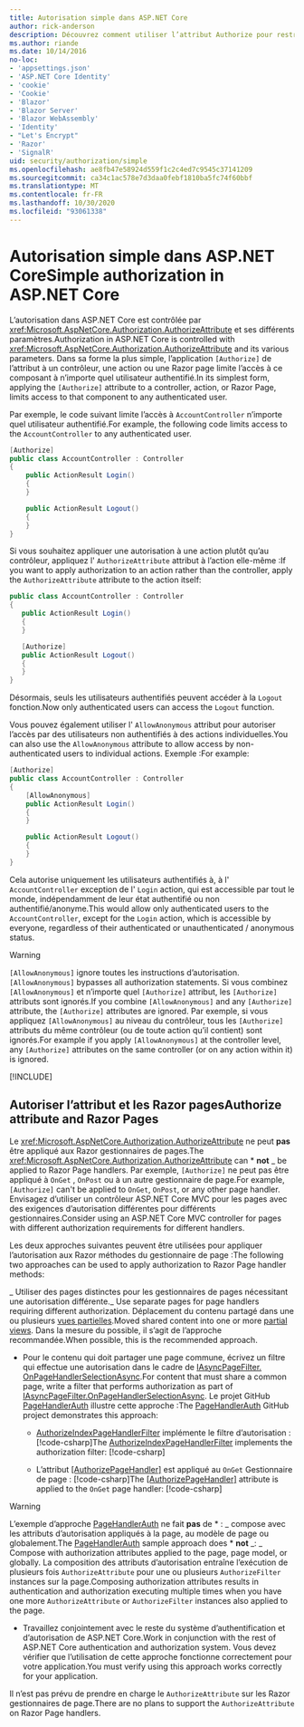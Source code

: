 ```yaml
---
title: Autorisation simple dans ASP.NET Core
author: rick-anderson
description: Découvrez comment utiliser l’attribut Authorize pour restreindre l’accès aux contrôleurs et aux actions de ASP.NET Core.
ms.author: riande
ms.date: 10/14/2016
no-loc:
- 'appsettings.json'
- 'ASP.NET Core Identity'
- 'cookie'
- 'Cookie'
- 'Blazor'
- 'Blazor Server'
- 'Blazor WebAssembly'
- 'Identity'
- "Let's Encrypt"
- 'Razor'
- 'SignalR'
uid: security/authorization/simple
ms.openlocfilehash: ae8fb47e58924d559f1c2c4ed7c9545c37141209
ms.sourcegitcommit: ca34c1ac578e7d3daa0febf1810ba5fc74f60bbf
ms.translationtype: MT
ms.contentlocale: fr-FR
ms.lasthandoff: 10/30/2020
ms.locfileid: "93061338"
---
```

# <a name="simple-authorization-in-aspnet-core"></a><span data-ttu-id="7cbc4-103">Autorisation simple dans ASP.NET Core</span><span class="sxs-lookup"><span data-stu-id="7cbc4-103">Simple authorization in ASP.NET Core</span></span>

<a name="security-authorization-simple"></a>

<span data-ttu-id="7cbc4-104">L’autorisation dans ASP.NET Core est contrôlée par <xref:Microsoft.AspNetCore.Authorization.AuthorizeAttribute> et ses différents paramètres.</span><span class="sxs-lookup"><span data-stu-id="7cbc4-104">Authorization in ASP.NET Core is controlled with <xref:Microsoft.AspNetCore.Authorization.AuthorizeAttribute> and its various parameters.</span></span> <span data-ttu-id="7cbc4-105">Dans sa forme la plus simple, l’application `[Authorize]` de l’attribut à un contrôleur, une action ou une Razor page limite l’accès à ce composant à n’importe quel utilisateur authentifié.</span><span class="sxs-lookup"><span data-stu-id="7cbc4-105">In its simplest form, applying the `[Authorize]` attribute to a controller, action, or Razor Page, limits access to that component to any authenticated user.</span></span>

<span data-ttu-id="7cbc4-106">Par exemple, le code suivant limite l’accès à `AccountController` n’importe quel utilisateur authentifié.</span><span class="sxs-lookup"><span data-stu-id="7cbc4-106">For example, the following code limits access to the `AccountController` to any authenticated user.</span></span>

```csharp
[Authorize]
public class AccountController : Controller
{
    public ActionResult Login()
    {
    }

    public ActionResult Logout()
    {
    }
}
```

<span data-ttu-id="7cbc4-107">Si vous souhaitez appliquer une autorisation à une action plutôt qu’au contrôleur, appliquez l' `AuthorizeAttribute` attribut à l’action elle-même :</span><span class="sxs-lookup"><span data-stu-id="7cbc4-107">If you want to apply authorization to an action rather than the controller, apply the `AuthorizeAttribute` attribute to the action itself:</span></span>

```csharp
public class AccountController : Controller
{
   public ActionResult Login()
   {
   }

   [Authorize]
   public ActionResult Logout()
   {
   }
}
```

<span data-ttu-id="7cbc4-108">Désormais, seuls les utilisateurs authentifiés peuvent accéder à la `Logout` fonction.</span><span class="sxs-lookup"><span data-stu-id="7cbc4-108">Now only authenticated users can access the `Logout` function.</span></span>

<span data-ttu-id="7cbc4-109">Vous pouvez également utiliser l' `AllowAnonymous` attribut pour autoriser l’accès par des utilisateurs non authentifiés à des actions individuelles.</span><span class="sxs-lookup"><span data-stu-id="7cbc4-109">You can also use the `AllowAnonymous` attribute to allow access by non-authenticated users to individual actions.</span></span> <span data-ttu-id="7cbc4-110">Exemple :</span><span class="sxs-lookup"><span data-stu-id="7cbc4-110">For example:</span></span>

```csharp
[Authorize]
public class AccountController : Controller
{
    [AllowAnonymous]
    public ActionResult Login()
    {
    }

    public ActionResult Logout()
    {
    }
}
```

<span data-ttu-id="7cbc4-111">Cela autorise uniquement les utilisateurs authentifiés à, à l' `AccountController` exception de l' `Login` action, qui est accessible par tout le monde, indépendamment de leur état authentifié ou non authentifié/anonyme.</span><span class="sxs-lookup"><span data-stu-id="7cbc4-111">This would allow only authenticated users to the `AccountController`, except for the `Login` action, which is accessible by everyone, regardless of their authenticated or unauthenticated / anonymous status.</span></span>

> [!WARNING]
> <span data-ttu-id="7cbc4-112">`[AllowAnonymous]` ignore toutes les instructions d’autorisation.</span><span class="sxs-lookup"><span data-stu-id="7cbc4-112">`[AllowAnonymous]` bypasses all authorization statements.</span></span> <span data-ttu-id="7cbc4-113">Si vous combinez `[AllowAnonymous]` et n’importe quel `[Authorize]` attribut, les `[Authorize]` attributs sont ignorés.</span><span class="sxs-lookup"><span data-stu-id="7cbc4-113">If you combine `[AllowAnonymous]` and any `[Authorize]` attribute, the `[Authorize]` attributes are ignored.</span></span> <span data-ttu-id="7cbc4-114">Par exemple, si vous appliquez `[AllowAnonymous]` au niveau du contrôleur, tous les `[Authorize]` attributs du même contrôleur (ou de toute action qu’il contient) sont ignorés.</span><span class="sxs-lookup"><span data-stu-id="7cbc4-114">For example if you apply `[AllowAnonymous]` at the controller level, any `[Authorize]` attributes on the same controller (or on any action within it) is ignored.</span></span>

[!INCLUDE[](~/includes/requireAuth.md)]

<a name="aarp"></a>

## <a name="authorize-attribute-and-no-locrazor-pages"></a><span data-ttu-id="7cbc4-115">Autoriser l’attribut et les Razor pages</span><span class="sxs-lookup"><span data-stu-id="7cbc4-115">Authorize attribute and Razor Pages</span></span>

<span data-ttu-id="7cbc4-116">Le <xref:Microsoft.AspNetCore.Authorization.AuthorizeAttribute> ne peut **pas** être appliqué aux Razor gestionnaires de pages.</span><span class="sxs-lookup"><span data-stu-id="7cbc4-116">The <xref:Microsoft.AspNetCore.Authorization.AuthorizeAttribute> can \* **not** _ be applied to Razor Page handlers.</span></span> <span data-ttu-id="7cbc4-117">Par exemple, `[Authorize]` ne peut pas être appliqué à `OnGet` , `OnPost` ou à un autre gestionnaire de page.</span><span class="sxs-lookup"><span data-stu-id="7cbc4-117">For example, `[Authorize]` can't be applied to `OnGet`, `OnPost`, or any other page handler.</span></span> <span data-ttu-id="7cbc4-118">Envisagez d’utiliser un contrôleur ASP.NET Core MVC pour les pages avec des exigences d’autorisation différentes pour différents gestionnaires.</span><span class="sxs-lookup"><span data-stu-id="7cbc4-118">Consider using an ASP.NET Core MVC controller for pages with different authorization requirements for different handlers.</span></span>

<span data-ttu-id="7cbc4-119">Les deux approches suivantes peuvent être utilisées pour appliquer l’autorisation aux Razor méthodes du gestionnaire de page :</span><span class="sxs-lookup"><span data-stu-id="7cbc4-119">The following two approaches can be used to apply authorization to Razor Page handler methods:</span></span>

<span data-ttu-id="7cbc4-120">_ Utiliser des pages distinctes pour les gestionnaires de pages nécessitant une autorisation différente.</span><span class="sxs-lookup"><span data-stu-id="7cbc4-120">_ Use separate pages for page handlers requiring different authorization.</span></span> <span data-ttu-id="7cbc4-121">Déplacement du contenu partagé dans une ou plusieurs [vues partielles](xref:mvc/views/partial).</span><span class="sxs-lookup"><span data-stu-id="7cbc4-121">Moved shared content into one or more [partial views](xref:mvc/views/partial).</span></span> <span data-ttu-id="7cbc4-122">Dans la mesure du possible, il s’agit de l’approche recommandée.</span><span class="sxs-lookup"><span data-stu-id="7cbc4-122">When possible, this is the recommended approach.</span></span>
* <span data-ttu-id="7cbc4-123">Pour le contenu qui doit partager une page commune, écrivez un filtre qui effectue une autorisation dans le cadre de [IAsyncPageFilter. OnPageHandlerSelectionAsync](xref:Microsoft.AspNetCore.Mvc.Filters.IAsyncPageFilter.OnPageHandlerSelectionAsync%2A).</span><span class="sxs-lookup"><span data-stu-id="7cbc4-123">For content that must share a common page, write a filter that performs authorization as part of [IAsyncPageFilter.OnPageHandlerSelectionAsync](xref:Microsoft.AspNetCore.Mvc.Filters.IAsyncPageFilter.OnPageHandlerSelectionAsync%2A).</span></span> <span data-ttu-id="7cbc4-124">Le projet GitHub [PageHandlerAuth](https://github.com/dotnet/AspNetCore.Docs/tree/master/aspnetcore/security/authorization/simple/samples/3.1/PageHandlerAuth) illustre cette approche :</span><span class="sxs-lookup"><span data-stu-id="7cbc4-124">The [PageHandlerAuth](https://github.com/dotnet/AspNetCore.Docs/tree/master/aspnetcore/security/authorization/simple/samples/3.1/PageHandlerAuth) GitHub project demonstrates this approach:</span></span>
  * <span data-ttu-id="7cbc4-125">[AuthorizeIndexPageHandlerFilter](https://github.com/dotnet/AspNetCore.Docs/blob/master/aspnetcore/security/authorization/simple/samples/3.1/PageHandlerAuth/AuthorizeIndexPageHandlerFilter.cs) implémente le filtre d’autorisation :[!code-csharp[](~/security/authorization/simple/samples/3.1/PageHandlerAuth/Pages/Index.cshtml.cs?name=snippet)]</span><span class="sxs-lookup"><span data-stu-id="7cbc4-125">The [AuthorizeIndexPageHandlerFilter](https://github.com/dotnet/AspNetCore.Docs/blob/master/aspnetcore/security/authorization/simple/samples/3.1/PageHandlerAuth/AuthorizeIndexPageHandlerFilter.cs) implements the authorization filter: [!code-csharp[](~/security/authorization/simple/samples/3.1/PageHandlerAuth/Pages/Index.cshtml.cs?name=snippet)]</span></span>

  * <span data-ttu-id="7cbc4-126">L’attribut [[AuthorizePageHandler]](https://github.com/dotnet/AspNetCore.Docs/tree/master/aspnetcore/security/authorization/simple/samples/3.1/PageHandlerAuth/Pages/Index.cshtml.cs#L16) est appliqué au `OnGet` Gestionnaire de page : [!code-csharp[](~/security/authorization/simple/samples/3.1/PageHandlerAuth/AuthorizeIndexPageHandlerFilter.cs?name=snippet)]</span><span class="sxs-lookup"><span data-stu-id="7cbc4-126">The [[AuthorizePageHandler]](https://github.com/dotnet/AspNetCore.Docs/tree/master/aspnetcore/security/authorization/simple/samples/3.1/PageHandlerAuth/Pages/Index.cshtml.cs#L16) attribute is applied to the `OnGet` page handler: [!code-csharp[](~/security/authorization/simple/samples/3.1/PageHandlerAuth/AuthorizeIndexPageHandlerFilter.cs?name=snippet)]</span></span>

> [!WARNING]
> <span data-ttu-id="7cbc4-127">L’exemple d’approche [PageHandlerAuth](https://github.com/pranavkm/PageHandlerAuth) ne fait **pas** de \* : _ compose avec les attributs d’autorisation appliqués à la page, au modèle de page ou globalement.</span><span class="sxs-lookup"><span data-stu-id="7cbc4-127">The [PageHandlerAuth](https://github.com/pranavkm/PageHandlerAuth) sample approach does \* **not** _: _ Compose with authorization attributes applied to the page, page model, or globally.</span></span> <span data-ttu-id="7cbc4-128">La composition des attributs d’autorisation entraîne l’exécution de plusieurs fois `AuthorizeAttribute` pour une ou plusieurs `AuthorizeFilter` instances sur la page.</span><span class="sxs-lookup"><span data-stu-id="7cbc4-128">Composing authorization attributes results in authentication and authorization executing multiple times when you have one more `AuthorizeAttribute` or `AuthorizeFilter` instances also applied to the page.</span></span>
> * <span data-ttu-id="7cbc4-129">Travaillez conjointement avec le reste du système d’authentification et d’autorisation de ASP.NET Core.</span><span class="sxs-lookup"><span data-stu-id="7cbc4-129">Work in conjunction with the rest of ASP.NET Core authentication and authorization system.</span></span> <span data-ttu-id="7cbc4-130">Vous devez vérifier que l’utilisation de cette approche fonctionne correctement pour votre application.</span><span class="sxs-lookup"><span data-stu-id="7cbc4-130">You must verify using this approach works correctly for your application.</span></span>

<span data-ttu-id="7cbc4-131">Il n’est pas prévu de prendre en charge le `AuthorizeAttribute` sur les Razor gestionnaires de page.</span><span class="sxs-lookup"><span data-stu-id="7cbc4-131">There are no plans to support the `AuthorizeAttribute` on Razor Page handlers.</span></span> 
